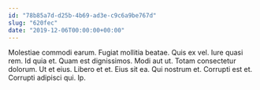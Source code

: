 ```yaml
---
id: "78b85a7d-d25b-4b69-ad3e-c9c6a9be767d"
slug: "620fec"
date: "2019-12-06T00:00:00+00:00"
---
```


Molestiae commodi earum. Fugiat mollitia beatae. Quis ex vel. Iure quasi rem. Id quia et. Quam est dignissimos. Modi aut ut. Totam consectetur dolorum. Ut et eius. Libero et et. Eius sit ea. Qui nostrum et. Corrupti est et. Corrupti adipisci qui. Ip.
